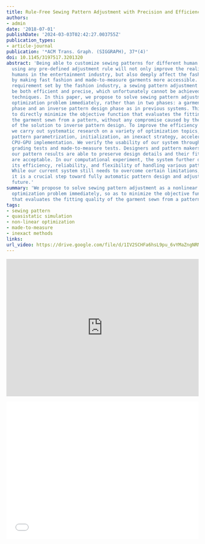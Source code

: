 ```yaml
---
title: Rule-Free Sewing Pattern Adjustment with Precision and Efficiency
authors:
- admin
date: '2018-07-01'
publishDate: '2024-03-03T02:42:27.003755Z'
publication_types:
- article-journal
publication: '*ACM Trans. Graph. (SIGGRAPH), 37*(4)'
doi: 10.1145/3197517.3201320
abstract: 'Being able to customize sewing patterns for different human bodies without
  using any pre-defined adjustment rule will not only improve the realism of virtual
  humans in the entertainment industry, but also deeply affect the fashion industry
  by making fast fashion and made-to-measure garments more accessible. To meet the
  requirement set by the fashion industry, a sewing pattern adjustment system must
  be both efficient and precise, which unfortunately cannot be achieved by existing
  techniques. In this paper, we propose to solve sewing pattern adjustment as a nonlinear
  optimization problem immediately, rather than in two phases: a garment shape optimization
  phase and an inverse pattern design phase as in previous systems. This allows us
  to directly minimize the objective function that evaluates the fitting quality of
  the garment sewn from a pattern, without any compromise caused by the nonexistence
  of the solution to inverse pattern design. To improve the efficiency of our system,
  we carry out systematic research on a variety of optimization topics, including
  pattern parametrization, initialization, an inexact strategy, acceleration, and
  CPU-GPU implementation. We verify the usability of our system through automatic
  grading tests and made-to-measure tests. Designers and pattern makers confirm that
  our pattern results are able to preserve design details and their fitting qualities
  are acceptable. In our computational experiment, the system further demonstrates
  its efficiency, reliability, and flexibility of handling various pattern designs.
  While our current system still needs to overcome certain limitations, we believe
  it is a crucial step toward fully automatic pattern design and adjustment in the
  future.'
summary: 'We propose to solve sewing pattern adjustment as a nonlinear
  optimization problem immediately, so as to minimize the objective function
  that evaluates the fitting quality of the garment sewn from a pattern.'
tags:
- sewing pattern
- quasistatic simulation
- non-linear optimization
- made-to-measure
- inexact methods
links:
url_video: https://drive.google.com/file/d/1IV2SCHFa6hsL9pu_6vYMaZngNRMU9H0j/view
---
```


<p align="center">
<iframe width="100%" height="360" src="https://www.youtube.com/embed/U42I-u3wWmk?si=gMtyhqYmo_J41w0Y" title="YouTube video player" frameborder="0" allow="accelerometer; autoplay; clipboard-write; encrypted-media; gyroscope; picture-in-picture; web-share" allowfullscreen></iframe>
</p>
<p align="center">
<iframe width="100%" height="360" src="//player.bilibili.com/player.html?aid=467765922&bvid=BV115411S7Zf&cid=563649327&p=1" scrolling="no" border="0" frameborder="no" framespacing="0" allowfullscreen="true"> </iframe>
</p>
